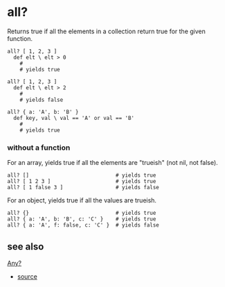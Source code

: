 
# all?

Returns true if all the elements in a collection return true
for the given function.

```
all? [ 1, 2, 3 ]
  def elt \ elt > 0
    #
    # yields true

all? [ 1, 2, 3 ]
  def elt \ elt > 2
    #
    # yields false
```

```
all? { a: 'A', b: 'B' }
  def key, val \ val == 'A' or val == 'B'
    #
    # yields true
```

### without a function

For an array, yields true if all the elements are "trueish" (not nil,
not false).

```
all? []                            # yields true
all? [ 1 2 3 ]                     # yields true
all? [ 1 false 3 ]                 # yields false
```

For an object, yields true if all the values are trueish.

```
all? {}                            # yields true
all? { a: 'A', b: 'B', c: 'C' }    # yields true
all? { a: 'A', f: false, c: 'C' }  # yields false
```

## see also

[Any?](any.md)


* [source](https://github.com/floraison/flor/tree/master/lib/flor/pcore/all.rb)

